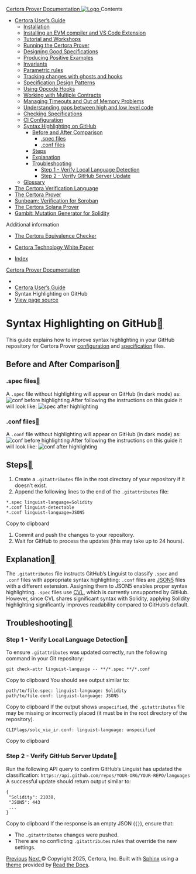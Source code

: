 [ Certora Prover Documentation ![Logo](https://docs.certora.com/en/latest/_static/Certora_Logo_Black.svg) ](https://docs.certora.com/en/latest/index.html)
Contents
  * [Certora User’s Guide](https://docs.certora.com/en/latest/docs/user-guide/index.html)
    * [Installation](https://docs.certora.com/en/latest/docs/user-guide/install.html)
    * [Installing an EVM compiler and VS Code Extension](https://docs.certora.com/en/latest/docs/user-guide/install_evm_compiler.html)
    * [Tutorial and Workshops](https://docs.certora.com/en/latest/docs/user-guide/tutorials.html)
    * [Running the Certora Prover](https://docs.certora.com/en/latest/docs/user-guide/running.html)
    * [Designing Good Specifications](https://docs.certora.com/en/latest/docs/user-guide/properties/index.html)
    * [Producing Positive Examples](https://docs.certora.com/en/latest/docs/user-guide/satisfy.html)
    * [Invariants](https://docs.certora.com/en/latest/docs/user-guide/invariants.html)
    * [Parametric rules](https://docs.certora.com/en/latest/docs/user-guide/parametric.html)
    * [Tracking changes with ghosts and hooks](https://docs.certora.com/en/latest/docs/user-guide/ghosts.html)
    * [Specification Design Patterns](https://docs.certora.com/en/latest/docs/user-guide/patterns/index.html)
    * [Using Opcode Hooks](https://docs.certora.com/en/latest/docs/user-guide/opcodes.html)
    * [Working with Multiple Contracts](https://docs.certora.com/en/latest/docs/user-guide/multicontract/index.html)
    * [Managing Timeouts and Out of Memory Problems](https://docs.certora.com/en/latest/docs/user-guide/out-of-resources/index.html)
    * [Understanding gaps between high and low level code](https://docs.certora.com/en/latest/docs/user-guide/gaps.html)
    * [Checking Specifications](https://docs.certora.com/en/latest/docs/user-guide/checking.html)
    * [CI Configuration](https://docs.certora.com/en/latest/docs/user-guide/ci.html)
    * [Syntax Highlighting on GitHub](https://docs.certora.com/en/latest/docs/user-guide/github_highlighting.html)
      * [Before and After Comparison](https://docs.certora.com/en/latest/docs/user-guide/github_highlighting.html#before-and-after-comparison)
        * [.spec files](https://docs.certora.com/en/latest/docs/user-guide/github_highlighting.html#spec-files)
        * [.conf files](https://docs.certora.com/en/latest/docs/user-guide/github_highlighting.html#conf-files)
      * [Steps](https://docs.certora.com/en/latest/docs/user-guide/github_highlighting.html#steps)
      * [Explanation](https://docs.certora.com/en/latest/docs/user-guide/github_highlighting.html#explanation)
      * [Troubleshooting](https://docs.certora.com/en/latest/docs/user-guide/github_highlighting.html#troubleshooting)
        * [Step 1 - Verify Local Language Detection](https://docs.certora.com/en/latest/docs/user-guide/github_highlighting.html#step-1-verify-local-language-detection)
        * [Step 2 - Verify GitHub Server Update](https://docs.certora.com/en/latest/docs/user-guide/github_highlighting.html#step-2-verify-github-server-update)
    * [Glossary](https://docs.certora.com/en/latest/docs/user-guide/glossary.html)
  * [The Certora Verification Language](https://docs.certora.com/en/latest/docs/cvl/index.html)
  * [The Certora Prover](https://docs.certora.com/en/latest/docs/prover/index.html)
  * [Sunbeam: Verification for Soroban](https://docs.certora.com/en/latest/docs/sunbeam/index.html)
  * [The Certora Solana Prover](https://docs.certora.com/en/latest/docs/solana/index.html)
  * [Gambit: Mutation Generator for Solidity](https://docs.certora.com/en/latest/docs/gambit/index.html)


Additional information
  * [The Certora Equivalence Checker](https://docs.certora.com/en/latest/docs/equiv-check/index.html)
  * [Certora Technology White Paper](https://docs.certora.com/en/latest/docs/whitepaper/index.html)


  * [Index](https://docs.certora.com/en/latest/genindex.html)


[Certora Prover Documentation](https://docs.certora.com/en/latest/index.html)
  * [](https://docs.certora.com/en/latest/index.html)
  * [Certora User’s Guide](https://docs.certora.com/en/latest/docs/user-guide/index.html)
  * Syntax Highlighting on GitHub
  * [ View page source](https://docs.certora.com/en/latest/_sources/docs/user-guide/github_highlighting.md.txt)


# Syntax Highlighting on GitHub[](https://docs.certora.com/en/latest/docs/user-guide/github_highlighting.html#syntax-highlighting-on-github "Link to this heading")
This guide explains how to improve syntax highlighting in your GitHub repository for Certora Prover [configuration](https://docs.certora.com/en/latest/docs/prover/cli/conf-file-api.html#conf-files) and [specification](https://docs.certora.com/en/latest/docs/cvl/index.html#cvl-language) files.
## Before and After Comparison[](https://docs.certora.com/en/latest/docs/user-guide/github_highlighting.html#before-and-after-comparison "Link to this heading")
### .spec files[](https://docs.certora.com/en/latest/docs/user-guide/github_highlighting.html#spec-files "Link to this heading")
A `.spec` file without highlighting will appear on GitHub (in dark mode) as:
![conf before highlighting](https://docs.certora.com/en/latest/_images/spec_without_highlighting.png)
After following the instructions on this guide it will look like:
![spec after highlighting](https://docs.certora.com/en/latest/_images/spec_with_highlighting.png)
### .conf files[](https://docs.certora.com/en/latest/docs/user-guide/github_highlighting.html#conf-files "Link to this heading")
A `.conf` file without highlighting will appear on GitHub (in dark mode) as:
![conf before highlighting](https://docs.certora.com/en/latest/_images/conf_before_highlighting.png)
After following the instructions on this guide it will look like:
![conf after highlighting](https://docs.certora.com/en/latest/_images/highlighted_conf.png)
## Steps[](https://docs.certora.com/en/latest/docs/user-guide/github_highlighting.html#steps "Link to this heading")
  1. Create a `.gitattributes` file in the root directory of your repository if it doesn’t exist.
  2. Append the following lines to the end of the `.gitattributes` file:


```
*.spec linguist-language=Solidity
*.conf linguist-detectable
*.conf linguist-language=JSON5

```
Copy to clipboard
  1. Commit and push the changes to your repository.
  2. Wait for GitHub to process the updates (this may take up to 24 hours).


## Explanation[](https://docs.certora.com/en/latest/docs/user-guide/github_highlighting.html#explanation "Link to this heading")
The `.gitattributes` file instructs GitHub’s Linguist to classify `.spec` and `.conf` files with appropriate syntax highlighting:
`.conf` files are [JSON5](https://json5.org/) files with a different extension. Assigning them to JSON5 enables proper syntax highlighting.
`.spec` files use [CVL](https://docs.certora.com/en/latest/docs/cvl/index.html#cvl-language), which is currently unsupported by GitHub. However, since CVL shares significant syntax with Solidity, applying Solidity highlighting significantly improves readability compared to GitHub’s default.
## Troubleshooting[](https://docs.certora.com/en/latest/docs/user-guide/github_highlighting.html#troubleshooting "Link to this heading")
### Step 1 - Verify Local Language Detection[](https://docs.certora.com/en/latest/docs/user-guide/github_highlighting.html#step-1-verify-local-language-detection "Link to this heading")
To ensure `.gitattributes` was updated correctly, run the following command in your Git repository:
```
git check-attr linguist-language -- **/*.spec **/*.conf

```
Copy to clipboard
You should see output similar to:
```
path/to/file.spec: linguist-language: Solidity
path/to/file.conf: linguist-language: JSON5

```
Copy to clipboard
If the output shows `unspecified`, the `.gitattributes` file may be missing or incorrectly placed (it must be in the root directory of the repository).
```
CLIFlags/solc_via_ir.conf: linguist-language: unspecified

```
Copy to clipboard
### Step 2 - Verify GitHub Server Update[](https://docs.certora.com/en/latest/docs/user-guide/github_highlighting.html#step-2-verify-github-server-update "Link to this heading")
Run the following API query to confirm GitHub’s Linguist has updated the classification: `https://api.github.com/repos/YOUR-ORG/YOUR-REPO/languages` A successful update should return output similar to:
```
{
 "Solidity": 21038,
 "JSON5": 443
 ...
}

```
Copy to clipboard
If the response is an empty JSON (`{}`), ensure that:
  * The `.gitattributes` changes were pushed.
  * There are no conflicting `.gitattributes` rules that override the new settings.


[ Previous](https://docs.certora.com/en/latest/docs/user-guide/ci.html "CI Configuration") [Next ](https://docs.certora.com/en/latest/docs/user-guide/glossary.html "Glossary")
© Copyright 2025, Certora, Inc.
Built with [Sphinx](https://www.sphinx-doc.org/) using a [theme](https://github.com/readthedocs/sphinx_rtd_theme) provided by [Read the Docs](https://readthedocs.org). 
